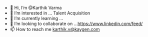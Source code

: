 - 👋 Hi, I’m @Karthik Varma
- 👀 I’m interested in ... Talent Acquisition
- 🌱 I’m currently learning ...
- 💞️ I’m looking to collaborate on ...https://www.linkedin.com/feed/
- 📫 How to reach me karthik.v@kaygen.com

<!---
rkv9442/rkv9442 is a ✨ special ✨ repository because its `README.md` (this file) appears on your GitHub profile.
You can click the Preview link to take a look at your changes.
--->
